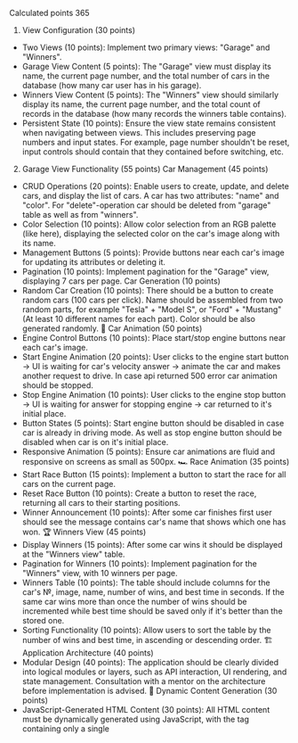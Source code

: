 Calculated points 365

1. View Configuration (30 points)
 + Two Views (10 points): Implement two primary views: "Garage" and "Winners".
 + Garage View Content (5 points): The "Garage" view must display its name, the current page number, and the total number of cars in the database (how many car user has in his garage).
 + Winners View Content (5 points): The "Winners" view should similarly display its name, the current page number, and the total count of records in the database (how many records the winners table contains).
 + Persistent State (10 points): Ensure the view state remains consistent when navigating between views. This includes preserving page numbers and input states. For example, page number shouldn't be reset, input controls should contain that they contained before switching, etc.
2. Garage View Functionality (55 points)
Car Management (45 points)
 + CRUD Operations (20 points): Enable users to create, update, and delete cars, and display the list of cars. A car has two attributes: "name" and "color". For "delete"-operation car should be deleted from "garage" table as well as from "winners".
 + Color Selection (10 points): Allow color selection from an RGB palette (like here), displaying the selected color on the car's image along with its name.
 + Management Buttons (5 points): Provide buttons near each car's image for updating its attributes or deleting it.
 + Pagination (10 points): Implement pagination for the "Garage" view, displaying 7 cars per page.
Car Generation (10 points)
 + Random Car Creation (10 points): There should be a button to create random cars (100 cars per click). Name should be assembled from two random parts, for example "Tesla" + "Model S", or "Ford" + "Mustang" (At least 10 different names for each part). Color should be also generated randomly.
🚗 Car Animation (50 points)
 + Engine Control Buttons (10 points): Place start/stop engine buttons near each car's image.
 + Start Engine Animation (20 points): User clicks to the engine start button -> UI is waiting for car's velocity answer -> animate the car and makes another request to drive. In case api returned 500 error car animation should be stopped.
 + Stop Engine Animation (10 points): User clicks to the engine stop button -> UI is waiting for answer for stopping engine -> car returned to it's initial place.
 + Button States (5 points): Start engine button should be disabled in case car is already in driving mode. As well as stop engine button should be disabled when car is on it's initial place.
 + Responsive Animation (5 points): Ensure car animations are fluid and responsive on screens as small as 500px.
🏎️ Race Animation (35 points)
 + Start Race Button (15 points): Implement a button to start the race for all cars on the current page.
 + Reset Race Button (10 points): Create a button to reset the race, returning all cars to their starting positions.
 + Winner Announcement (10 points): After some car finishes first user should see the message contains car's name that shows which one has won.
🏆 Winners View (45 points)
 + Display Winners (15 points): After some car wins it should be displayed at the "Winners view" table.
 + Pagination for Winners (10 points): Implement pagination for the "Winners" view, with 10 winners per page.
 + Winners Table (10 points): The table should include columns for the car's №, image, name, number of wins, and best time in seconds. If the same car wins more than once the number of wins should be incremented while best time should be saved only if it's better than the stored one.
 + Sorting Functionality (10 points): Allow users to sort the table by the number of wins and best time, in ascending or descending order.
🏗️ Application Architecture (40 points)
 + Modular Design (40 points): The application should be clearly divided into logical modules or layers, such as API interaction, UI rendering, and state management. Consultation with a mentor on the architecture before implementation is advised.
📜 Dynamic Content Generation (30 points)
 + JavaScript-Generated HTML Content (30 points): All HTML content must be dynamically generated using JavaScript, with the <body> tag containing only a single <script> tag.
🌐 Single Page Application (25 points)
 + SPA Implementation (25 points): The application must be a Single Page Application (SPA) using either React v18+ or Angular v17+. All content must be generated using TypeScript with strict and noImplicitAny settings enabled in tsconfig.json, ensuring seamless user experience without page reloads during navigation.
📦 Bundling and Tooling (20 points)
 + Use of Webpack or Similar (20 points): Implement Webpack or another bundling tool to compile the project into a minimal set of files, ideally one HTML file, one JS file, and one CSS file. Ensure that the configuration enforces TypeScript strict type checking.
✅ Code Quality and Standards (15 points)
 + Eslint with Airbnb Style Guide (15 points): Code must adhere to the Airbnb ESLint configuration to maintain code quality, as outlined in the Airbnb style guide. Specific rules may be adjusted only with mentor approval, and there should be no ESLint errors or warnings.
📏 Code Organization and Efficiency (15 points)
 + Function Modularization (10 points): Code should be organized into small, clearly named functions with specific purposes. Each function should not exceed 40 lines, reflecting strong typing and avoiding the use of magic numbers or strings.
 + Code Duplication and Magic Numbers (5 points): Minimize code duplication and maintain readability by avoiding the use of magic numbers or strings throughout the codebase.
🎨 Prettier and ESLint Configuration (10 points)
 + Prettier Setup (5 points): Prettier is correctly set up with two scripts in package.json: format for auto-formatting and ci:format for checking issues.
 - ESLint Configuration (5 points): ESLint is configured with the Airbnb style guide. A lint script in package.json runs ESLint checks. Configuration files should reflect strict TypeScript settings as per tsconfig.json.
